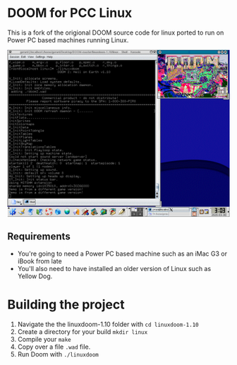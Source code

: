 # DOOM for PCC Linux

This is a fork of the origional DOOM source code for linux ported to run on Power PC based machines running Linux.

![Alt text](/snapshot9.png?raw=true "DOOM Running on iBook G3 with Yellow Dog Linux!")

## Requirements

* You're going to need a Power PC based machine such as an iMac G3 or iBook from late
* You'll also need to have installed an older version of Linux such as Yellow Dog.

# Building the project

1. Navigate the the linuxdoom-1.10 folder with `cd linuxdoom-1.10`
2. Create a directory for your build `mkdir linux`
3. Compile your `make`
4. Copy over a file `.wad` file.
5. Run Doom with `./linuxdoom`
